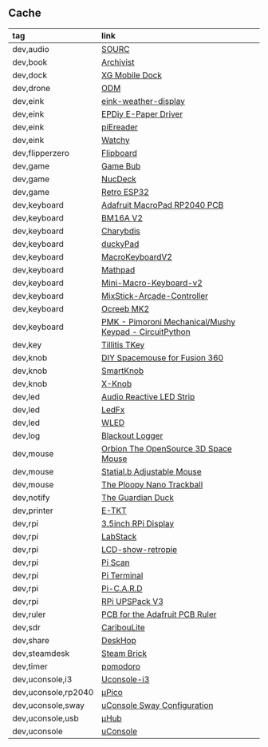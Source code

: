 ## Cache

|tag|link|
|:-|:-|
|dev,audio|[SOURC](https://github.com/ffont/source)|
|dev,book|[Archivist](https://diybookscanner.org/archivist/index.html)|
|dev,dock|[XG Mobile Dock](https://github.com/osy/XG_Mobile_Station)|
|dev,drone|[ODM](https://github.com/OpenDroneMap/ODM)|
|dev,eink|[eink-weather-display](https://github.com/kimmobrunfeldt/eink-weather-display)|
|dev,eink|[EPDiy E-Paper Driver](https://github.com/vroland/epdiy)|
|dev,eink|[piEreader](https://gitlab.com/guyjeangilles/piereader)|
|dev,eink|[Watchy](https://watchy.sqfmi.com)|
|dev,flipperzero|[Flipboard](https://github.com/jamisonderek/flipboard)|
|dev,game|[Game Bub](https://github.com/elipsitz/gamebub)|
|dev,game|[NucDeck](https://github.com/dmcke5/NucDeck)|
|dev,game|[Retro ESP32](https://github.com/retro-esp32/RetroESP32)|
|dev,keyboard|[Adafruit MacroPad RP2040 PCB](https://github.com/adafruit/Adafruit-MacroPad-RP2040-PCB)|
|dev,keyboard|[BM16A V2](https://git.maglab.space/inkOne/ieneko42c/-/tree/master/keyboards/kprepublic/bm16a/v2)|
|dev,keyboard|[Charybdis](https://github.com/Bastardkb/Charybdis)|
|dev,keyboard|[duckyPad](https://github.com/dekuNukem/duckyPad)|
|dev,keyboard|[MacroKeyboardV2](https://github.com/retrobuiltRyan/MacroKeyboardV2)|
|dev,keyboard|[Mathpad](https://github.com/Summa-Cogni/Mathpad)|
|dev,keyboard|[Mini-Macro-Keyboard-v2](https://github.com/retrobuiltRyan/Mini-Macro-Keyboard-v2)|
|dev,keyboard|[MixStick-Arcade-Controller](https://github.com/retrobuiltRyan/MixStick-Arcade-Controller)|
|dev,keyboard|[Ocreeb MK2](https://github.com/sb-ocr/ocreeb-mk-2)|
|dev,keyboard|[PMK - Pimoroni Mechanical/Mushy Keypad - CircuitPython](https://github.com/pimoroni/pmk-circuitpython)|
|dev,key|[Tillitis TKey](https://github.com/tillitis/tillitis-key1)|
|dev,knob|[DIY Spacemouse for Fusion 360](https://github.com/sb-ocr/diy-spacemouse)|
|dev,knob|[SmartKnob](https://github.com/scottbez1/smartknob)|
|dev,knob|[X-Knob](https://github.com/SmallPond/X-Knob)|
|dev,led|[Audio Reactive LED Strip](https://github.com/scottlawsonbc/audio-reactive-led-strip)|
|dev,led|[LedFx](https://github.com/ledfx/ledfx)|
|dev,led|[WLED](https://github.com/Aircoookie/WLED)|
|dev,log|[Blackout Logger](https://github.com/dr-mod/blackout-logger)|
|dev,mouse|[Orbion The OpenSource 3D Space Mouse](https://github.com/FaqT0tum/Orbion_3D_Space_Mouse)|
|dev,mouse|[Statial.b Adjustable Mouse](https://github.com/PyottDesign/Statial-b)|
|dev,mouse|[The Ploopy Nano Trackball](https://github.com/ploopyco/nano-trackball)|
|dev,notify|[The Guardian Duck](https://github.com/dr-mod/guardian-duck)|
|dev,printer|[E-TKT](https://github.com/andreisperid/E-TKT)|
|dev,rpi|[3.5inch RPi Display](https://lcdwiki.com/zh/3.5inch_RPi_Display)|
|dev,rpi|[LabStack](https://github.com/JaredC01/LabStack)|
|dev,rpi|[LCD-show-retropie](https://github.com/lcdwiki/LCD-show-retropie)|
|dev,rpi|[Pi Scan](https://github.com/Tenrec-Builders/pi-scan)|
|dev,rpi|[Pi Terminal](https://github.com/sb-ocr/pi-terminal)|
|dev,rpi|[Pi-C.A.R.D](https://github.com/nkasmanoff/pi-card)|
|dev,rpi|[RPi UPSPack V3](https://github.com/raspberrypi-tw/UPSPACK_V3)|
|dev,ruler|[PCB for the Adafruit PCB Ruler](https://github.com/adafruit/Adafruit-PCB-Ruler)|
|dev,sdr|[CaribouLite](https://github.com/cariboulabs/cariboulite)|
|dev,share|[DeskHop](https://github.com/hrvach/deskhop)|
|dev,steamdesk|[Steam Brick](https://github.com/crastinator-pro/steam-brick)|
|dev,timer|[pomodoro](https://github.com/Rukenshia/pomodoro)|
|dev,uconsole,i3|[Uconsole-i3](https://github.com/dzaczek/Uconsole-i3)|
|dev,uconsole,rp2040|[μPico](https://github.com/dotcypress/upico)|
|dev,uconsole,sway|[uConsole Sway Configuration](https://github.com/emdash/uConsole_sway_config)|
|dev,uconsole,usb|[μHub](https://github.com/dotcypress/uhub)|
|dev,uconsole|[uConsole](https://github.com/clockworkpi/uConsole)|
